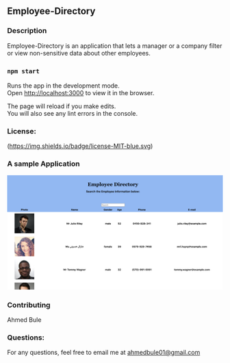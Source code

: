 ## Employee-Directory 

### Description
Employee-Directory is an application that lets a manager or a company filter or view non-sensitive data about other employees.



### `npm start`

Runs the app in the development mode.<br />
Open [http://localhost:3000](http://localhost:3000) to view it in the browser.

The page will reload if you make edits.<br />
You will also see any lint errors in the console.

### License:
(https://img.shields.io/badge/license-MIT-blue.svg)

### A sample Application 
![screenshot](employee-directory.png)

### Contributing
Ahmed Bule

### Questions:
For any questions, feel free to email me at ahmedbule01@gmail.com


